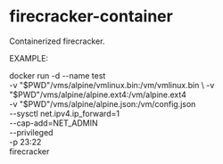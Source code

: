 # firecracker-container

Containerized firecracker.

EXAMPLE:

docker run -d --name test \
-v "$PWD"/vms/alpine/vmlinux.bin:/vm/vmlinux.bin \
-v "$PWD"/vms/alpine/alpine.ext4:/vm/alpine.ext4 \
-v "$PWD"/vms/alpine/alpine.json:/vm/config.json  \
--sysctl net.ipv4.ip_forward=1 \
--cap-add=NET_ADMIN \
--privileged \
-p 23:22 \
firecracker